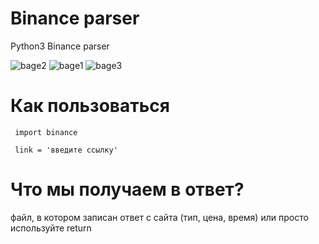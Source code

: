 # Binance parser
Python3 Binance parser

<img src='https://img.shields.io/badge/Made%20by-R5whos-red' alt='bage2'>

<img src='https://img.shields.io/badge/version-1.0-9cf' alt='bage1'>

<img src='https://img.shields.io/badge/write%20on-python3.8-green' alt='bage3'>

# Как пользоваться

<code> import binance </code>

<code> link = 'введите ссылку' </code>

# Что мы получаем в ответ?
файл, в котором записан ответ с сайта (тип, цена, время)
или просто используйте return


